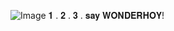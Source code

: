 ![Image](https://github.com/user-attachments/assets/093ffc09-eaec-4f51-9630-85ff1a105b92)
𝟏 . 𝟐 . 𝟑 . 𝐬𝐚𝐲 𝐖𝐎𝐍𝐃𝐄𝐑𝐇𝐎𝐘!
